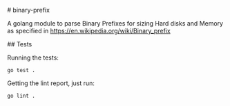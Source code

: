 # binary-prefix

A golang module to parse Binary Prefixes for sizing Hard disks and Memory as
specified in https://en.wikipedia.org/wiki/Binary_prefix

## Tests

Running the tests:

```
go test .
```

Getting the lint report, just run:

```
go lint .
```

